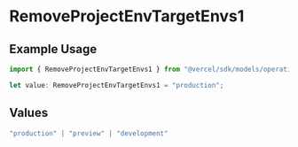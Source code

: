 # RemoveProjectEnvTargetEnvs1

## Example Usage

```typescript
import { RemoveProjectEnvTargetEnvs1 } from "@vercel/sdk/models/operations/removeprojectenv.js";

let value: RemoveProjectEnvTargetEnvs1 = "production";
```

## Values

```typescript
"production" | "preview" | "development"
```